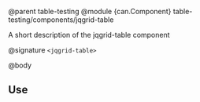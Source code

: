 @parent table-testing
@module {can.Component} table-testing/components/jqgrid-table <jqgrid-table>

A short description of the jqgrid-table component

@signature `<jqgrid-table>`

@body

## Use

